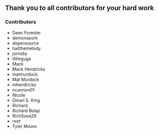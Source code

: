 ## Thank you to all contributors for your hard work

### Contributors

- Dean Forester
- demonspork
- dopensource
- hailthemelody
- jornsby
- littleguga
- Mack
- Mack Hendricks
- matmurdock
- Mat Murdock
- mhendricks
- ncannon01
- Nicole
- Omari S. King
- Richard
- Richard Bolaji
- RichSosa28
- root
- Tyler Moore
